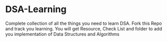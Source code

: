 # DSA-Learning
Complete collection of all the things you need to learn DSA. Fork this Repo and track you learning. You will get Resource, Check List and folder to add you implementation of Data Structures and Algorithms
